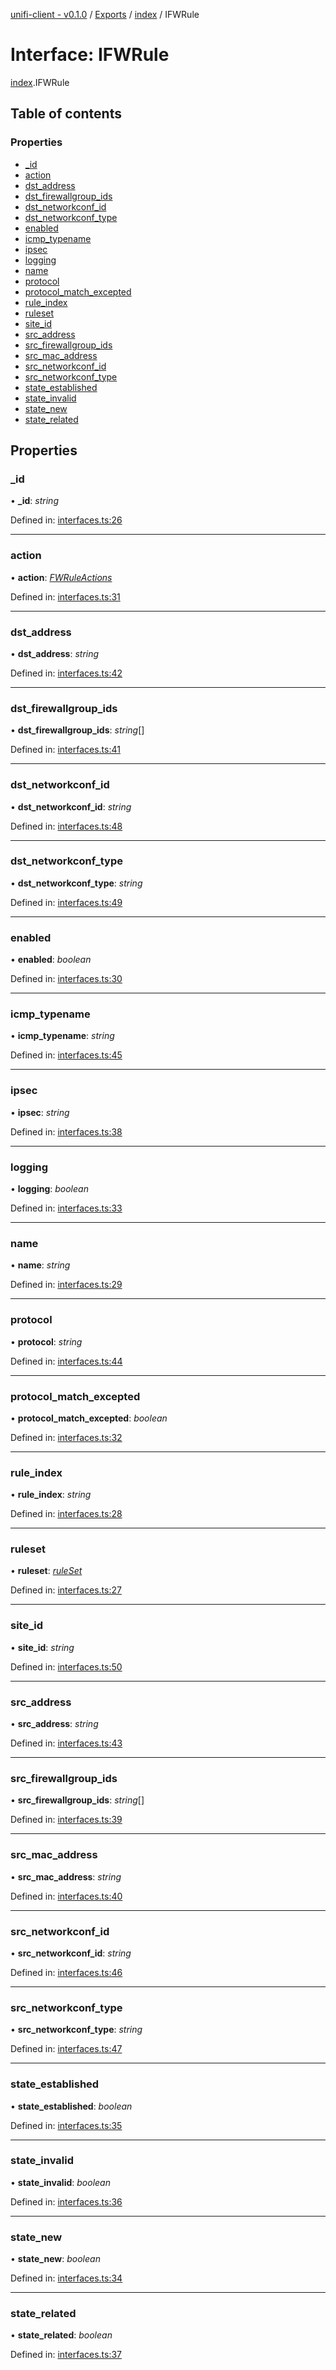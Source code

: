 [unifi-client - v0.1.0](../README.md) / [Exports](../modules.md) / [index](../modules/index.md) / IFWRule

# Interface: IFWRule

[index](../modules/index.md).IFWRule

## Table of contents

### Properties

- [\_id](index.ifwrule.md#_id)
- [action](index.ifwrule.md#action)
- [dst\_address](index.ifwrule.md#dst_address)
- [dst\_firewallgroup\_ids](index.ifwrule.md#dst_firewallgroup_ids)
- [dst\_networkconf\_id](index.ifwrule.md#dst_networkconf_id)
- [dst\_networkconf\_type](index.ifwrule.md#dst_networkconf_type)
- [enabled](index.ifwrule.md#enabled)
- [icmp\_typename](index.ifwrule.md#icmp_typename)
- [ipsec](index.ifwrule.md#ipsec)
- [logging](index.ifwrule.md#logging)
- [name](index.ifwrule.md#name)
- [protocol](index.ifwrule.md#protocol)
- [protocol\_match\_excepted](index.ifwrule.md#protocol_match_excepted)
- [rule\_index](index.ifwrule.md#rule_index)
- [ruleset](index.ifwrule.md#ruleset)
- [site\_id](index.ifwrule.md#site_id)
- [src\_address](index.ifwrule.md#src_address)
- [src\_firewallgroup\_ids](index.ifwrule.md#src_firewallgroup_ids)
- [src\_mac\_address](index.ifwrule.md#src_mac_address)
- [src\_networkconf\_id](index.ifwrule.md#src_networkconf_id)
- [src\_networkconf\_type](index.ifwrule.md#src_networkconf_type)
- [state\_established](index.ifwrule.md#state_established)
- [state\_invalid](index.ifwrule.md#state_invalid)
- [state\_new](index.ifwrule.md#state_new)
- [state\_related](index.ifwrule.md#state_related)

## Properties

### \_id

• **\_id**: *string*

Defined in: [interfaces.ts:26](https://github.com/thib3113/unifi-client/blob/78d04fb/src/interfaces.ts#L26)

___

### action

• **action**: [*FWRuleActions*](../modules/interfaces.md#fwruleactions)

Defined in: [interfaces.ts:31](https://github.com/thib3113/unifi-client/blob/78d04fb/src/interfaces.ts#L31)

___

### dst\_address

• **dst\_address**: *string*

Defined in: [interfaces.ts:42](https://github.com/thib3113/unifi-client/blob/78d04fb/src/interfaces.ts#L42)

___

### dst\_firewallgroup\_ids

• **dst\_firewallgroup\_ids**: *string*[]

Defined in: [interfaces.ts:41](https://github.com/thib3113/unifi-client/blob/78d04fb/src/interfaces.ts#L41)

___

### dst\_networkconf\_id

• **dst\_networkconf\_id**: *string*

Defined in: [interfaces.ts:48](https://github.com/thib3113/unifi-client/blob/78d04fb/src/interfaces.ts#L48)

___

### dst\_networkconf\_type

• **dst\_networkconf\_type**: *string*

Defined in: [interfaces.ts:49](https://github.com/thib3113/unifi-client/blob/78d04fb/src/interfaces.ts#L49)

___

### enabled

• **enabled**: *boolean*

Defined in: [interfaces.ts:30](https://github.com/thib3113/unifi-client/blob/78d04fb/src/interfaces.ts#L30)

___

### icmp\_typename

• **icmp\_typename**: *string*

Defined in: [interfaces.ts:45](https://github.com/thib3113/unifi-client/blob/78d04fb/src/interfaces.ts#L45)

___

### ipsec

• **ipsec**: *string*

Defined in: [interfaces.ts:38](https://github.com/thib3113/unifi-client/blob/78d04fb/src/interfaces.ts#L38)

___

### logging

• **logging**: *boolean*

Defined in: [interfaces.ts:33](https://github.com/thib3113/unifi-client/blob/78d04fb/src/interfaces.ts#L33)

___

### name

• **name**: *string*

Defined in: [interfaces.ts:29](https://github.com/thib3113/unifi-client/blob/78d04fb/src/interfaces.ts#L29)

___

### protocol

• **protocol**: *string*

Defined in: [interfaces.ts:44](https://github.com/thib3113/unifi-client/blob/78d04fb/src/interfaces.ts#L44)

___

### protocol\_match\_excepted

• **protocol\_match\_excepted**: *boolean*

Defined in: [interfaces.ts:32](https://github.com/thib3113/unifi-client/blob/78d04fb/src/interfaces.ts#L32)

___

### rule\_index

• **rule\_index**: *string*

Defined in: [interfaces.ts:28](https://github.com/thib3113/unifi-client/blob/78d04fb/src/interfaces.ts#L28)

___

### ruleset

• **ruleset**: [*ruleSet*](../modules/interfaces.md#ruleset)

Defined in: [interfaces.ts:27](https://github.com/thib3113/unifi-client/blob/78d04fb/src/interfaces.ts#L27)

___

### site\_id

• **site\_id**: *string*

Defined in: [interfaces.ts:50](https://github.com/thib3113/unifi-client/blob/78d04fb/src/interfaces.ts#L50)

___

### src\_address

• **src\_address**: *string*

Defined in: [interfaces.ts:43](https://github.com/thib3113/unifi-client/blob/78d04fb/src/interfaces.ts#L43)

___

### src\_firewallgroup\_ids

• **src\_firewallgroup\_ids**: *string*[]

Defined in: [interfaces.ts:39](https://github.com/thib3113/unifi-client/blob/78d04fb/src/interfaces.ts#L39)

___

### src\_mac\_address

• **src\_mac\_address**: *string*

Defined in: [interfaces.ts:40](https://github.com/thib3113/unifi-client/blob/78d04fb/src/interfaces.ts#L40)

___

### src\_networkconf\_id

• **src\_networkconf\_id**: *string*

Defined in: [interfaces.ts:46](https://github.com/thib3113/unifi-client/blob/78d04fb/src/interfaces.ts#L46)

___

### src\_networkconf\_type

• **src\_networkconf\_type**: *string*

Defined in: [interfaces.ts:47](https://github.com/thib3113/unifi-client/blob/78d04fb/src/interfaces.ts#L47)

___

### state\_established

• **state\_established**: *boolean*

Defined in: [interfaces.ts:35](https://github.com/thib3113/unifi-client/blob/78d04fb/src/interfaces.ts#L35)

___

### state\_invalid

• **state\_invalid**: *boolean*

Defined in: [interfaces.ts:36](https://github.com/thib3113/unifi-client/blob/78d04fb/src/interfaces.ts#L36)

___

### state\_new

• **state\_new**: *boolean*

Defined in: [interfaces.ts:34](https://github.com/thib3113/unifi-client/blob/78d04fb/src/interfaces.ts#L34)

___

### state\_related

• **state\_related**: *boolean*

Defined in: [interfaces.ts:37](https://github.com/thib3113/unifi-client/blob/78d04fb/src/interfaces.ts#L37)

